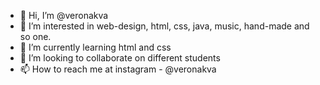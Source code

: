 - 👋 Hi, I’m @veronakva
- 👀 I’m interested in web-design, html, css, java, music, hand-made and so one. 
- 🌱 I’m currently learning html and css
- 💞️ I’m looking to collaborate on different students
- 📫 How to reach me at instagram  - @veronakva

<!---
veronakva/veronakva is a ✨ special ✨ repository because its `README.md` (this file) appears on your GitHub profile.
You can click the Preview link to take a look at your changes.
--->
